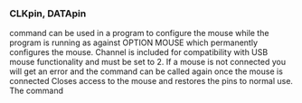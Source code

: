 

### CLKpin, DATApin

 command can be used in a program to configure the mouse while the program is running as against OPTION MOUSE which permanently configures the mouse. Channel is included for compatibility with USB mouse functionality and must be set to 2. If a mouse is not connected you will get an error and the command can be called again once the mouse is connected Closes access to the mouse and restores the pins to normal use. The command